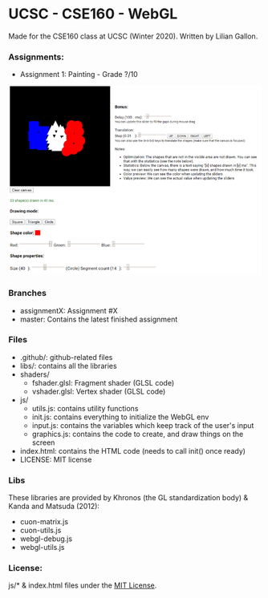 # UCSC - CSE160 - WebGL

Made for the CSE160 class at UCSC (Winter 2020). Written by Lilian Gallon.

### Assignments:

- Assignment 1: Painting - Grade ?/10

![Assignment1 Screenshot](.github/screenshots/assignment1.png)

### Branches

- assignmentX: Assignment #X
- master: Contains the latest finished assignment

### Files

- .github/: github-related files
- libs/: contains all the libraries
- shaders/
  - fshader.glsl: Fragment shader (GLSL code)
  - vshader.glsl: Vertex shader (GLSL code)
- js/
  - utils.js: contains utility functions
  - init.js: contains everything to initialize the WebGL env
  - input.js: contains the variables which keep track of the user's input
  - graphics.js: contains the code to create, and draw things on the screen
- index.html: contains the HTML code (needs to call init() once ready)
- LICENSE: MIT license

### Libs

These libraries are provided by Khronos (the GL standardization body) & Kanda and Matsuda (2012):
- cuon-matrix.js
- cuon-utils.js
- webgl-debug.js
- webgl-utils.js

### License:

js/* & index.html files under the [MIT License](LICENSE).
